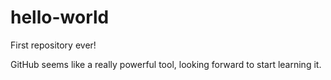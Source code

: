 # hello-world
First repository ever!

GitHub seems like a really powerful tool, looking forward to start learning it.
